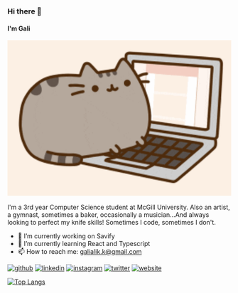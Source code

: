 ### Hi there 👋  
#### I'm Gali


<img src=https://github.com/galikechichian/galikechichian/blob/main/giphy.gif width=100% height=350>

I'm a 3rd year Computer Science student at McGill University. Also an artist, a gymnast, sometimes a baker, occasionally a musician...And always looking to perfect my knife skills! Sometimes I code, sometimes I don't.

- 🔭 I’m currently working on Savify 
- 🌱 I’m currently learning React and Typescript 
- 📫 How to reach me: galialik.k@gmail.com 


[<img src='https://cdn.jsdelivr.net/npm/simple-icons@3.0.1/icons/github.svg' alt='github' height='35'>](https://github.com/galikechichian)  [<img src='https://cdn.jsdelivr.net/npm/simple-icons@3.0.1/icons/linkedin.svg' alt='linkedin' height='35'>](https://www.linkedin.com/in/galikechichian/)  [<img src='https://cdn.jsdelivr.net/npm/simple-icons@3.0.1/icons/instagram.svg' alt='instagram' height='35'>](https://www.instagram.com/galikechichian/)  [<img src='https://cdn.jsdelivr.net/npm/simple-icons@3.0.1/icons/twitter.svg' alt='twitter' height='35'>](https://twitter.com/galikechichian)  [<img src='https://cdn.jsdelivr.net/npm/simple-icons@3.0.1/icons/icloud.svg' alt='website' height='35'>](galikechichian.netlify.app)  

[![Top Langs](https://github-readme-stats.vercel.app/api/top-langs/?username=galikechichian)](https://github.com/anuraghazra/github-readme-stats)


